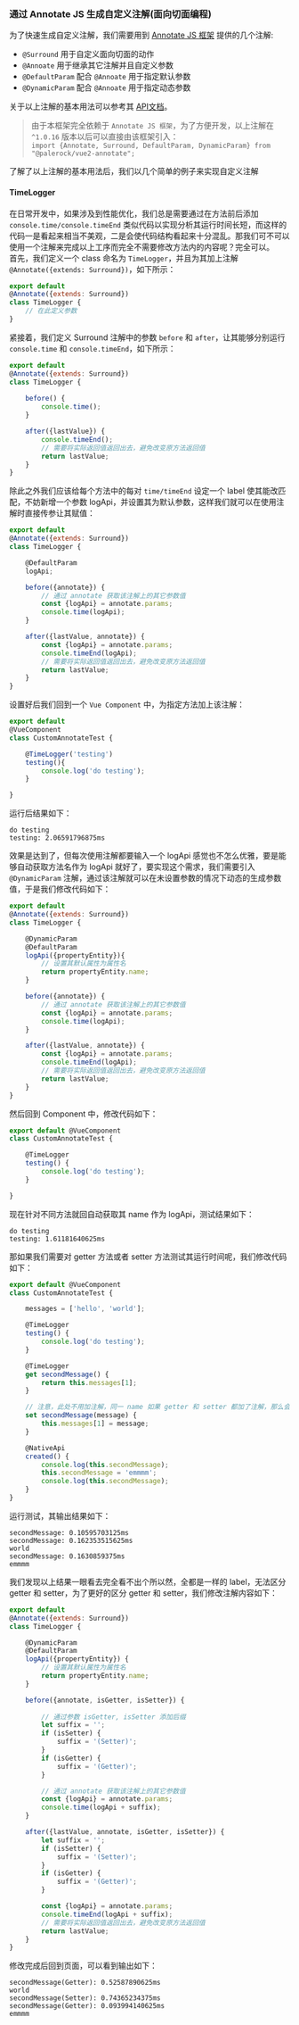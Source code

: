 ### 通过 Annotate JS 生成自定义注解(面向切面编程)
为了快速生成自定义注解，我们需要用到 [Annotate JS 框架](https://palerock.cn/projects/006T5t9zyHi) 提供的几个注解:
- `@Surround` 用于自定义面向切面的动作
- `@Annoate` 用于继承其它注解并且自定义参数
- `@DefaultParam` 配合 `@Annoate` 用于指定默认参数
- `@DynamicParam` 配合 `@Annoate` 用于指定动态参数

关于以上注解的基本用法可以参考其 [API文档](https://palerock.cn/projects/006T5t9zyHi#surround)。  
> 由于本框架完全依赖于 `Annotate JS 框架`，为了方便开发，以上注解在 `^1.0.16` 版本以后可以直接由该框架引入：  
`import {Annotate, Surround, DefaultParam, DynamicParam} from "@palerock/vue2-annotate";`

了解了以上注解的基本用法后，我们以几个简单的例子来实现自定义注解
#### TimeLogger
在日常开发中，如果涉及到性能优化，我们总是需要通过在方法前后添加 `console.time/console.timeEnd` 类似代码以实现分析其运行时间长短，而这样的代码一是看起来相当不美观，二是会使代码结构看起来十分混乱。那我们可不可以使用一个注解来完成以上工序而完全不需要修改方法内的内容呢？完全可以。  
首先，我们定义一个 class 命名为 `TimeLogger`，并且为其加上注解 `@Annotate({extends: Surround})`，如下所示：
```javascript
export default
@Annotate({extends: Surround})
class TimeLogger {
	// 在此定义参数
}
```
紧接着，我们定义 Surround 注解中的参数 `before` 和 `after`，让其能够分别运行 `console.time` 和 `console.timeEnd`，如下所示：
```javascript
export default
@Annotate({extends: Surround})
class TimeLogger {
    
    before() {
        console.time();
    }

    after({lastValue}) {
        console.timeEnd();
		// 需要将实际返回值返回出去，避免改变原方法返回值
        return lastValue;
    }
}
```
除此之外我们应该给每个方法中的每对 `time/timeEnd` 设定一个 label 使其能改匹配，不妨新增一个参数 logApi，并设置其为默认参数，这样我们就可以在使用注解时直接传参让其赋值：
```javascript
export default
@Annotate({extends: Surround})
class TimeLogger {

    @DefaultParam
    logApi;

    before({annotate}) {
        // 通过 annotate 获取该注解上的其它参数值
        const {logApi} = annotate.params;
        console.time(logApi);
    }

    after({lastValue, annotate}) {
        const {logApi} = annotate.params;
        console.timeEnd(logApi);
        // 需要将实际返回值返回出去，避免改变原方法返回值
        return lastValue;
    }
}
```
设置好后我们回到一个 `Vue Component` 中，为指定方法加上该注解：
```javascript
export default
@VueComponent
class CustomAnnotateTest {

    @TimeLogger('testing')
    testing(){
        console.log('do testing');
    }

}
```
运行后结果如下：
```
do testing
testing: 2.06591796875ms
```
效果是达到了，但每次使用注解都要输入一个 logApi 感觉也不怎么优雅，要是能够自动获取方法名作为 logApi 就好了，要实现这个需求，我们需要引入 `@DynamicParam` 注解，通过该注解就可以在未设置参数的情况下动态的生成参数值，于是我们修改代码如下：
```javascript
export default
@Annotate({extends: Surround})
class TimeLogger {

    @DynamicParam
    @DefaultParam
    logApi({propertyEntity}){
        // 设置其默认属性为属性名
        return propertyEntity.name;
    }

    before({annotate}) {
        // 通过 annotate 获取该注解上的其它参数值
        const {logApi} = annotate.params;
        console.time(logApi);
    }

    after({lastValue, annotate}) {
        const {logApi} = annotate.params;
        console.timeEnd(logApi);
        // 需要将实际返回值返回出去，避免改变原方法返回值
        return lastValue;
    }
}
```
然后回到 Component 中，修改代码如下：
```javascript
export default @VueComponent
class CustomAnnotateTest {

    @TimeLogger
    testing() {
        console.log('do testing');
    }

}
```
现在针对不同方法就回自动获取其 name 作为 logApi，测试结果如下：
```
do testing
testing: 1.61181640625ms
```
那如果我们需要对 getter 方法或者 setter 方法测试其运行时间呢，我们修改代码如下：
```javascript
export default @VueComponent
class CustomAnnotateTest {

    messages = ['hello', 'world'];

    @TimeLogger
    testing() {
        console.log('do testing');
    }

    @TimeLogger
    get secondMessage() {
        return this.messages[1];
    }

    // 注意，此处不用加注解，同一 name 如果 getter 和 setter 都加了注解，那么会生效两次
    set secondMessage(message) {
        this.messages[1] = message;
    }

    @NativeApi
    created() {
        console.log(this.secondMessage);
        this.secondMessage = 'emmmm';
        console.log(this.secondMessage);
    }
}
```
运行测试，其输出结果如下：
```
secondMessage: 0.10595703125ms
secondMessage: 0.162353515625ms
world
secondMessage: 0.1630859375ms
emmmm
```
我们发现以上结果一眼看去完全看不出个所以然，全都是一样的 label，无法区分 getter 和 setter，为了更好的区分 getter 和 setter，我们修改注解内容如下： 
```javascript
export default 
@Annotate({extends: Surround})
class TimeLogger {

    @DynamicParam
    @DefaultParam
    logApi({propertyEntity}) {
        // 设置其默认属性为属性名
        return propertyEntity.name;
    }

    before({annotate, isGetter, isSetter}) {
        
        // 通过参数 isGetter, isSetter 添加后缀
        let suffix = '';
        if (isSetter) {
            suffix = '(Setter)';
        }
        if (isGetter) {
            suffix = '(Getter)';
        }

        // 通过 annotate 获取该注解上的其它参数值
        const {logApi} = annotate.params;
        console.time(logApi + suffix);
    }

    after({lastValue, annotate, isGetter, isSetter}) {
        let suffix = '';
        if (isSetter) {
            suffix = '(Setter)';
        }
        if (isGetter) {
            suffix = '(Getter)';
        }

        const {logApi} = annotate.params;
        console.timeEnd(logApi + suffix);
        // 需要将实际返回值返回出去，避免改变原方法返回值
        return lastValue;
    }
}
```
修改完成后回到页面，可以看到输出如下：
```
secondMessage(Getter): 0.52587890625ms
world
secondMessage(Setter): 0.74365234375ms
secondMessage(Getter): 0.093994140625ms
emmmm
```